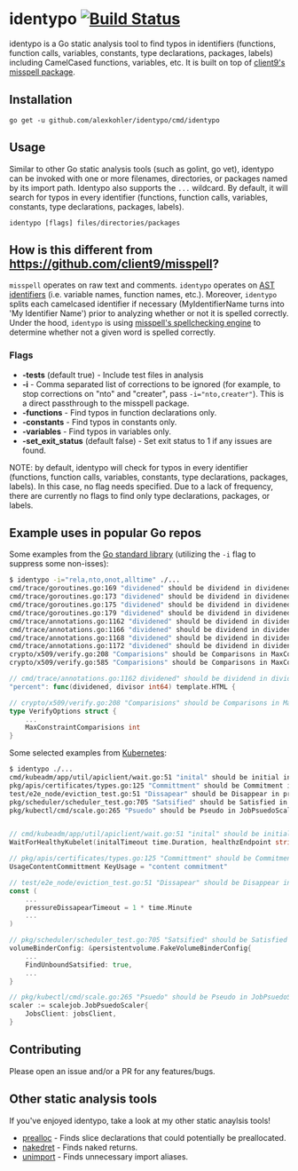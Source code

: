 # identypo [![Build Status](https://travis-ci.com/alexkohler/identypo.svg?branch=master)](https://travis-ci.com/alexkohler/identypo)

identypo is a Go static analysis tool to find typos in identifiers (functions, function calls, variables, constants, type declarations, packages, labels) including CamelCased functions, variables, etc. It is built on top of [client9's misspell package](https://github.com/client9/misspell).

## Installation

    go get -u github.com/alexkohler/identypo/cmd/identypo

## Usage

Similar to other Go static analysis tools (such as golint, go vet), identypo can be invoked with one or more filenames, directories, or packages named by its import path. Identypo also supports the `...` wildcard. By default, it will search for typos in every identifier (functions, function calls, variables, constants, type declarations, packages, labels).

    identypo [flags] files/directories/packages
    
## How is this different from https://github.com/client9/misspell?
`misspell` operates on raw text and comments. `identypo` operates on [AST identifiers](https://golang.org/pkg/go/ast/#Ident) (i.e. variable names, function names, etc.). Moreover, `identypo` splits each camelcased identifier if necessary (MyIdentifierName turns into 'My Identifier Name') prior to analyzing whether or not it is spelled correctly. Under the hood, `identypo` is using [misspell's spellchecking engine](https://godoc.org/github.com/client9/misspell#Replacer.Replace) to determine whether not a given word is spelled correctly.

### Flags
- **-tests** (default true) - Include test files in analysis
- **-i** - Comma separated list of corrections to be ignored (for example, to stop corrections on "nto" and "creater", pass `-i="nto,creater"`). This is a direct passthrough to the misspell package.
- **-functions** - Find typos in function declarations only.
- **-constants** - Find typos in constants only.
- **-variables** - Find typos in variables only.
- **-set_exit_status** (default false) - Set exit status to 1 if any issues are found.

NOTE: by default, identypo will check for typos in every identifier (functions, function calls, variables, constants, type declarations, packages, labels). In this case, no flag needs specified. Due to a lack of frequency, there are currently no flags to find only type declarations, packages, or labels.

## Example uses in popular Go repos


Some examples from the [Go standard library](https://github.com/golang/go) (utilizing the `-i` flag to suppress some non-isses):

```Bash
$ identypo -i="rela,nto,onot,alltime" ./...
cmd/trace/goroutines.go:169 "dividened" should be dividend in dividened
cmd/trace/goroutines.go:173 "dividened" should be dividend in dividened
cmd/trace/goroutines.go:175 "dividened" should be dividend in dividened
cmd/trace/goroutines.go:179 "dividened" should be dividend in dividened
cmd/trace/annotations.go:1162 "dividened" should be dividend in dividened
cmd/trace/annotations.go:1166 "dividened" should be dividend in dividened
cmd/trace/annotations.go:1168 "dividened" should be dividend in dividened
cmd/trace/annotations.go:1172 "dividened" should be dividend in dividened
crypto/x509/verify.go:208 "Comparisions" should be Comparisons in MaxConstraintComparisions
crypto/x509/verify.go:585 "Comparisions" should be Comparisons in MaxConstraintComparisions
```

```Go
// cmd/trace/annotations.go:1162 dividened" should be dividend in dividened
"percent": func(dividened, divisor int64) template.HTML {

// crypto/x509/verify.go:208 "Comparisions" should be Comparisons in MaxConstraintComparisions
type VerifyOptions struct {
	...
	MaxConstraintComparisions int
}
```

Some selected examples from [Kubernetes](https://github.com/kubernetes/kubernetes):
```Bash
$ identypo ./...
cmd/kubeadm/app/util/apiclient/wait.go:51 "inital" should be initial in initalTimeout
pkg/apis/certificates/types.go:125 "Committment" should be Commitment in UsageContentCommittment
test/e2e_node/eviction_test.go:51 "Dissapear" should be Disappear in pressureDissapearTimeout
pkg/scheduler/scheduler_test.go:705 "Satsified" should be Satisfied in FindUnboundSatsified
pkg/kubectl/cmd/scale.go:265 "Psuedo" should be Pseudo in JobPsuedoScaler
```

```Go

// cmd/kubeadm/app/util/apiclient/wait.go:51 "inital" should be initial in initalTimeout
WaitForHealthyKubelet(initalTimeout time.Duration, healthzEndpoint string) error

// pkg/apis/certificates/types.go:125 "Committment" should be Commitment in UsageContentCommittment
UsageContentCommittment KeyUsage = "content commitment"

// test/e2e_node/eviction_test.go:51 "Dissapear" should be Disappear in pressureDissapearTimeout
const (
	...
	pressureDissapearTimeout = 1 * time.Minute
	...
)

// pkg/scheduler/scheduler_test.go:705 "Satsified" should be Satisfied in FindUnboundSatsified
volumeBinderConfig: &persistentvolume.FakeVolumeBinderConfig{
	...
	FindUnboundSatsified: true,
	...
}

// pkg/kubectl/cmd/scale.go:265 "Psuedo" should be Pseudo in JobPsuedoScaler
scaler := scalejob.JobPsuedoScaler{
	JobsClient: jobsClient,
}
```


## Contributing

Please open an issue and/or a PR for any features/bugs. 


## Other static analysis tools

If you've enjoyed identypo, take a look at my other static anaylsis tools!
- [prealloc](https://github.com/alexkohler/prealloc) - Finds slice declarations that could potentially be preallocated.
- [nakedret](https://github.com/alexkohler/nakedret) - Finds naked returns.
- [unimport](https://github.com/alexkohler/unimport) - Finds unnecessary import aliases.
